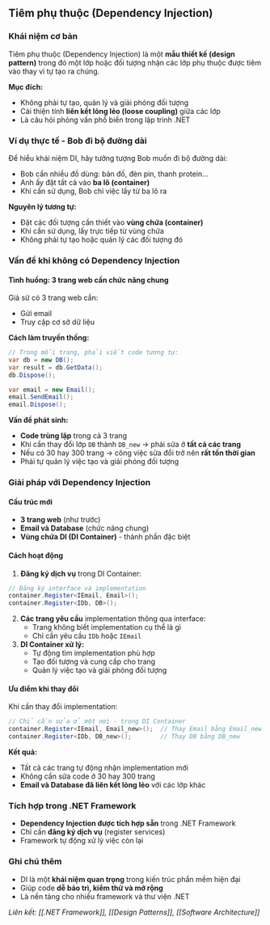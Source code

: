 ## Tiêm phụ thuộc (Dependency Injection)

### Khái niệm cơ bản

Tiêm phụ thuộc (Dependency Injection) là một **mẫu thiết kế (design pattern)** trong đó một lớp hoặc đối tượng nhận các lớp phụ thuộc được tiêm vào thay vì tự tạo ra chúng.

**Mục đích:**

- Không phải tự tạo, quản lý và giải phóng đối tượng
- Cải thiện tính **liên kết lỏng lẻo (loose coupling)** giữa các lớp
- Là câu hỏi phỏng vấn phổ biến trong lập trình .NET


### Ví dụ thực tế - Bob đi bộ đường dài

Để hiểu khái niệm DI, hãy tưởng tượng Bob muốn đi bộ đường dài:

- Bob cần nhiều đồ dùng: bản đồ, đèn pin, thanh protein...
- Anh ấy đặt tất cả vào **ba lô (container)**
- Khi cần sử dụng, Bob chỉ việc lấy từ ba lô ra

**Nguyên lý tương tự:**

- Đặt các đối tượng cần thiết vào **vùng chứa (container)**
- Khi cần sử dụng, lấy trực tiếp từ vùng chứa
- Không phải tự tạo hoặc quản lý các đối tượng đó


### Vấn đề khi không có Dependency Injection

#### Tình huống: 3 trang web cần chức năng chung

Giả sử có 3 trang web cần:

- Gửi email
- Truy cập cơ sở dữ liệu

**Cách làm truyền thống:**

```csharp
// Trong mỗi trang, phải viết code tương tự:
var db = new DB();
var result = db.GetData();
db.Dispose();

var email = new Email();
email.SendEmail();
email.Dispose();
```

**Vấn đề phát sinh:**

- **Code trùng lặp** trong cả 3 trang
- Khi cần thay đổi lớp `DB` thành `DB_new` → phải sửa ở **tất cả các trang**
- Nếu có 30 hay 300 trang → công việc sửa đổi trở nên **rất tốn thời gian**
- Phải tự quản lý việc tạo và giải phóng đối tượng


### Giải pháp với Dependency Injection

#### Cấu trúc mới

- **3 trang web** (như trước)
- **Email và Database** (chức năng chung)
- **Vùng chứa DI (DI Container)** - thành phần đặc biệt


#### Cách hoạt động

1. **Đăng ký dịch vụ** trong DI Container:

```csharp
// Đăng ký interface và implementation
container.Register<IEmail, Email>();
container.Register<IDb, DB>();
```

2. **Các trang yêu cầu** implementation thông qua interface:
    - Trang không biết implementation cụ thể là gì
    - Chỉ cần yêu cầu `IDb` hoặc `IEmail`
3. **DI Container xử lý:**
    - Tự động tìm implementation phù hợp
    - Tạo đối tượng và cung cấp cho trang
    - Quản lý việc tạo và giải phóng đối tượng

#### Ưu điểm khi thay đổi

Khi cần thay đổi implementation:

```csharp
// Chỉ cần sửa ở một nơi - trong DI Container
container.Register<IEmail, Email_new>();  // Thay Email bằng Email_new
container.Register<IDb, DB_new>();        // Thay DB bằng DB_new
```

**Kết quả:**

- Tất cả các trang tự động nhận implementation mới
- Không cần sửa code ở 30 hay 300 trang
- **Email và Database đã liên kết lỏng lẻo** với các lớp khác


### Tích hợp trong .NET Framework

- **Dependency Injection được tích hợp sẵn** trong .NET Framework
- Chỉ cần **đăng ký dịch vụ** (register services)
- Framework tự động xử lý việc còn lại


### Ghi chú thêm

- DI là một **khái niệm quan trọng** trong kiến trúc phần mềm hiện đại
- Giúp code **dễ bảo trì, kiểm thử và mở rộng**
- Là nền tảng cho nhiều framework và thư viện .NET

*Liên kết: [[.NET Framework]], [[Design Patterns]], [[Software Architecture]]*

